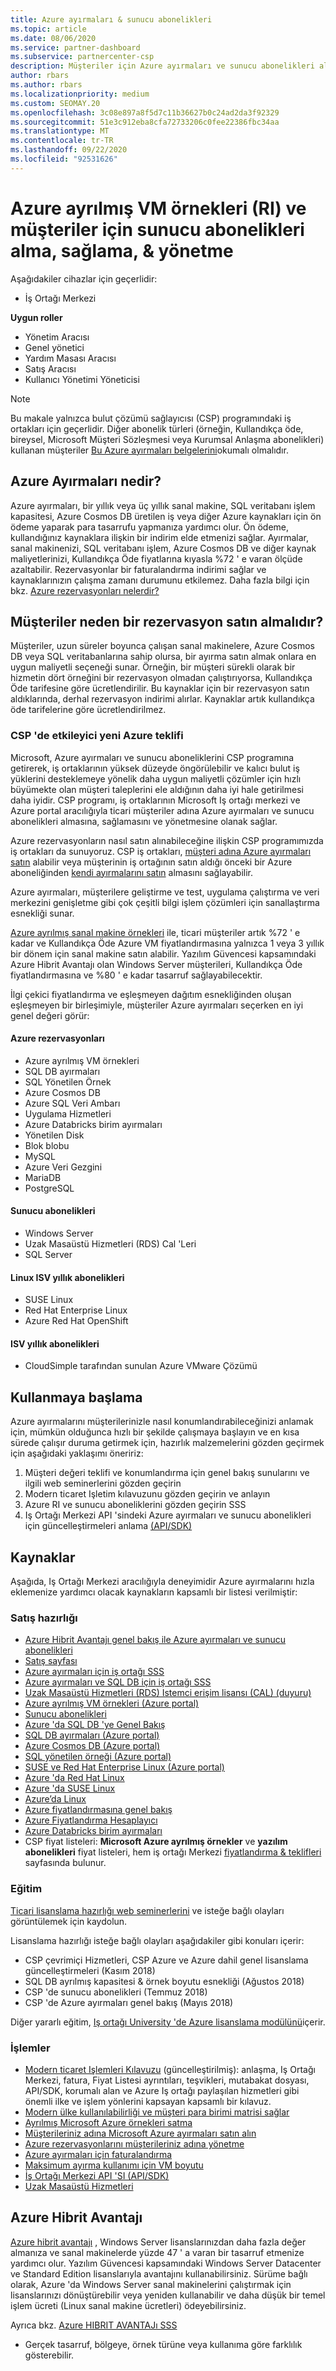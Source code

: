 ```yaml
---
title: Azure ayırmaları & sunucu abonelikleri
ms.topic: article
ms.date: 08/06/2020
ms.service: partner-dashboard
ms.subservice: partnercenter-csp
description: Müşteriler için Azure ayırmaları ve sunucu abonelikleri alma, sağlama ve yönetme ile ilgili bulut çözümü sağlayıcısı fırsatları hakkında bilgi edinin.
author: rbars
ms.author: rbars
ms.localizationpriority: medium
ms.custom: SEOMAY.20
ms.openlocfilehash: 3c08e897a8f5d7c11b36627b0c24ad2da3f92329
ms.sourcegitcommit: 51e3c912eba8cfa72733206c0fee22386fbc34aa
ms.translationtype: MT
ms.contentlocale: tr-TR
ms.lasthandoff: 09/22/2020
ms.locfileid: "92531626"
---
```

# <a name="acquire-provision--manage-azure-reserved-vm-instances-ri--server-subscriptions-for-customers"></a>Azure ayrılmış VM örnekleri (RI) ve müşteriler için sunucu abonelikleri alma, sağlama, & yönetme

Aşağıdakiler cihazlar için geçerlidir:

- İş Ortağı Merkezi

**Uygun roller**

- Yönetim Aracısı
- Genel yönetici
- Yardım Masası Aracısı
- Satış Aracısı
- Kullanıcı Yönetimi Yöneticisi

> [!NOTE]
> Bu makale yalnızca bulut çözümü sağlayıcısı (CSP) programındaki iş ortakları için geçerlidir. Diğer abonelik türleri (örneğin, Kullandıkça öde, bireysel, Microsoft Müşteri Sözleşmesi veya Kurumsal Anlaşma abonelikleri) kullanan müşteriler [Bu Azure ayırmaları belgelerini](/azure/cost-management-billing/reservations)okumalı olmalıdır.


## <a name="what-are-azure-reservations"></a>Azure Ayırmaları nedir?

Azure ayırmaları, bir yıllık veya üç yıllık sanal makine, SQL veritabanı işlem kapasitesi, Azure Cosmos DB üretilen iş veya diğer Azure kaynakları için ön ödeme yaparak para tasarrufu yapmanıza yardımcı olur. Ön ödeme, kullandığınız kaynaklara ilişkin bir indirim elde etmenizi sağlar. Ayırmalar, sanal makinenizi, SQL veritabanı işlem, Azure Cosmos DB ve diğer kaynak maliyetlerinizi, Kullandıkça Öde fiyatlarına kıyasla %72 ' e varan ölçüde azaltabilir. Rezervasyonlar bir faturalandırma indirimi sağlar ve kaynaklarınızın çalışma zamanı durumunu etkilemez. Daha fazla bilgi için bkz. [Azure rezervasyonları nelerdir?](/azure/billing/billing-save-compute-costs-reservations)

## <a name="why-should-customers-buy-a-reservation"></a>Müşteriler neden bir rezervasyon satın almalıdır?

Müşteriler, uzun süreler boyunca çalışan sanal makinelere, Azure Cosmos DB veya SQL veritabanlarına sahip olursa, bir ayırma satın almak onlara en uygun maliyetli seçeneği sunar. Örneğin, bir müşteri sürekli olarak bir hizmetin dört örneğini bir rezervasyon olmadan çalıştırıyorsa, Kullandıkça Öde tarifesine göre ücretlendirilir. Bu kaynaklar için bir rezervasyon satın aldıklarında, derhal rezervasyon indirimi alırlar. Kaynaklar artık kullandıkça öde tarifelerine göre ücretlendirilmez.

### <a name="compelling-new-azure-offer-in-csp"></a>CSP 'de etkileyici yeni Azure teklifi

Microsoft, Azure ayırmaları ve sunucu aboneliklerini CSP programına getirerek, iş ortaklarının yüksek düzeyde öngörülebilir ve kalıcı bulut iş yüklerini desteklemeye yönelik daha uygun maliyetli çözümler için hızlı büyümekte olan müşteri taleplerini ele aldığının daha iyi hale getirilmesi daha iyidir. CSP programı, iş ortaklarının Microsoft Iş ortağı merkezi ve Azure portal aracılığıyla ticari müşteriler adına Azure ayırmaları ve sunucu abonelikleri almasına, sağlamasını ve yönetmesine olanak sağlar.

Azure rezervasyonların nasıl satın alınabileceğine ilişkin CSP programımızda iş ortakları da sunuyoruz. CSP iş ortakları, [müşteri adına Azure ayırmaları satın](azure-reservations-buying.md) alabilir veya müşterinin iş ortağının satın aldığı önceki bir Azure aboneliğinden [kendi ayırmalarını satın](give-customers-permission.md) almasını sağlayabilir.

Azure ayırmaları, müşterilere geliştirme ve test, uygulama çalıştırma ve veri merkezini genişletme gibi çok çeşitli bilgi işlem çözümleri için sanallaştırma esnekliği sunar.

[Azure ayrılmış sanal makine örnekleri](https://azure.microsoft.com/pricing/reserved-vm-instances/) ile, ticari müşteriler artık %72 ' e kadar ve Kullandıkça Öde Azure VM fiyatlandırmasına yalnızca 1 veya 3 yıllık bir dönem için sanal makine satın alabilir. Yazılım Güvencesi kapsamındaki Azure Hibrit Avantajı olan Windows Server müşterileri, Kullandıkça Öde fiyatlandırmasına ve %80 ' e kadar tasarruf sağlayabilecektir.

İlgi çekici fiyatlandırma ve eşleşmeyen dağıtım esnekliğinden oluşan eşleşmeyen bir birleşimiyle, müşteriler Azure ayırmaları seçerken en iyi genel değeri görür:

#### <a name="azure-reservations"></a>Azure rezervasyonları

- Azure ayrılmış VM örnekleri
- SQL DB ayırmaları
- SQL Yönetilen Örnek
- Azure Cosmos DB
- Azure SQL Veri Ambarı
- Uygulama Hizmetleri
- Azure Databricks birim ayırmaları
- Yönetilen Disk
- Blok blobu
- MySQL
- Azure Veri Gezgini
- MariaDB
- PostgreSQL

#### <a name="server-subscriptions"></a>Sunucu abonelikleri

- Windows Server
- Uzak Masaüstü Hizmetleri (RDS) Cal 'Leri
- SQL Server

#### <a name="linux-isv-annual-subscriptions"></a>Linux ISV yıllık abonelikleri

- SUSE Linux
- Red Hat Enterprise Linux
- Azure Red Hat OpenShift

#### <a name="isv-annual-subscriptions"></a>ISV yıllık abonelikleri

- CloudSimple tarafından sunulan Azure VMware Çözümü

## <a name="getting-started"></a>Kullanmaya başlama

Azure ayırmalarını müşterilerinizle nasıl konumlandırabileceğinizi anlamak için, mümkün olduğunca hızlı bir şekilde çalışmaya başlayın ve en kısa sürede çalışır duruma getirmek için, hazırlık malzemelerini gözden geçirmek için aşağıdaki yaklaşımı öneririz:

1. Müşteri değeri teklifi ve konumlandırma için genel bakış sunularını ve ilgili web seminerlerini gözden geçirin
2. Modern ticaret Işletim kılavuzunu gözden geçirin ve anlayın
3. Azure RI ve sunucu aboneliklerini gözden geçirin SSS
4. Iş Ortağı Merkezi API 'sindeki Azure ayırmaları ve sunucu abonelikleri için güncelleştirmeleri anlama [(API/SDK)](/partner-center/develop/purchase-azure-reserved-vm-instances)

## <a name="resources"></a>Kaynaklar

Aşağıda, Iş Ortağı Merkezi aracılığıyla deneyimidir Azure ayırmalarını hızla eklemenize yardımcı olacak kaynakların kapsamlı bir listesi verilmiştir:

### <a name="sales-readiness"></a>Satış hazırlığı

- [Azure Hibrit Avantajı genel bakış ile Azure ayırmaları ve sunucu abonelikleri](https://assetsprod.microsoft.com/Azure-reservations-and-server-subscriptions-with-azure-hybrid-benefit.pptx)
- [Satış sayfası](https://assetsprod.microsoft.com/mpn/Azure-RI-Sales-Sheet-CSP.pdf)
- [Azure ayırmaları için iş ortağı SSS](https://assetsprod.microsoft.com/Partner-faq-for-azure-reservations.docx)
- [Azure ayırmaları ve SQL DB için iş ortağı SSS](https://assetsprod.microsoft.com/Partner-faq-for-azure-reservations-sql-db.docx)
- [Uzak Masaüstü Hizmetleri (RDS) Istemci erişim lisansı (CAL) (duyuru)](https://cloudblogs.microsoft.com/windowsserver/2018/10/03/remote-desktop-services-2019-generally-available-with-windows-server-2019/)
- [Azure ayrılmış VM örnekleri (Azure portal)](/azure/virtual-machines/windows/prepay-reserved-vm-instances)
- [Sunucu abonelikleri](csp-software-subscriptions.md)
- [Azure 'da SQL DB 'ye Genel Bakış](https://assetsprod.microsoft.com/Sql-db-in-azure-overview.pptx)
- [SQL DB ayırmaları (Azure portal)](/azure/sql-database/sql-database-reserved-capacity)
- [Azure Cosmos DB (Azure portal)](/azure/cosmos-db/cosmos-db-reserved-capacity)
- [SQL yönetilen örneği (Azure portal)](/azure/sql-database/sql-database-managed-instance)
- [SUSE ve Red Hat Enterprise Linux (Azure portal)](/azure/virtual-machines/linux/prepay-suse-software-charges)
- [Azure 'da Red Hat Linux](https://azure.com/redhat)
- [Azure 'da SUSE Linux](https://azure.microsoft.com/overview/linux-on-azure/suse/)
- [Azure’da Linux](https://azure.microsoft.com/overview/linux-on-azure/)
- [Azure fiyatlandırmasına genel bakış](https://azure.microsoft.com/pricing/)
- [Azure Fiyatlandırma Hesaplayıcı](https://azure.microsoft.com/pricing/calculator)
- [Azure Databricks birim ayırmaları](/azure/billing/billing-prepay-databricks-reserved-capacity)
- CSP fiyat listeleri: **Microsoft Azure ayrılmış örnekler** ve **yazılım abonelikleri** fiyat listeleri, hem iş ortağı Merkezi [fiyatlandırma & teklifleri](https://partner.microsoft.com/pcv/sales) sayfasında bulunur.

### <a name="training"></a>Eğitim

[Ticari lisanslama hazırlığı web seminerlerini](https://commercial-licensing.eventbuilder.com/FY2019_ALL) ve isteğe bağlı olayları görüntülemek için kaydolun.

Lisanslama hazırlığı isteğe bağlı olayları aşağıdakiler gibi konuları içerir:

- CSP çevrimiçi Hizmetleri, CSP Azure ve Azure dahil genel lisanslama güncelleştirmeleri (Kasım 2018)
- SQL DB ayrılmış kapasitesi & örnek boyutu esnekliği (Ağustos 2018)
- CSP 'de sunucu abonelikleri (Temmuz 2018)
- CSP 'de Azure ayırmaları genel bakış (Mayıs 2018)

Diğer yararlı eğitim, [Iş ortağı University 'de Azure lisanslama modülünü](https://aka.ms/azure_partner_licensing)içerir.

### <a name="operations"></a>İşlemler

- [Modern ticaret Işlemleri Kılavuzu](https://assetsprod.microsoft.com/mpn/Partner-Center-Modern-Commerce-Operating-Guide.docx) (güncelleştirilmiş): anlaşma, Iş Ortağı Merkezi, fatura, Fiyat Listesi ayrıntıları, teşvikleri, mutabakat dosyası, API/SDK, korumalı alan ve Azure Iş ortağı paylaşılan hizmetleri gibi önemli ilke ve işlem yönlerini kapsayan kapsamlı bir kılavuz.
- [Modern ülke kullanılabilirliği ve müşteri para birimi matrisi sağlar](https://assetsprod.microsoft.com/modern-offers-country-currency-availability.xlsx)
- [Ayrılmış Microsoft Azure örnekleri satma](azure-reservations.md)
- [Müşterileriniz adına Microsoft Azure ayırmaları satın alın](azure-reservations-buying.md)
- [Azure rezervasyonlarını müşterileriniz adına yönetme](azure-reservations-manage.md)
- [Azure ayırmaları için faturalandırma](azure-plan-billing.md)
- [Maksimum ayırma kullanımı için VM boyutu](azure-usage.md)
- [İş Ortağı Merkezi API 'SI (API/SDK)](/partner-center/develop/purchase-azure-reserved-vm-instances)
- [Uzak Masaüstü Hizmetleri](/windows-server/remote/remote-desktop-services/welcome-to-rds)

## <a name="azure-hybrid-benefit"></a>Azure Hibrit Avantajı

[Azure hibrit avantajı](https://azure.microsoft.com/pricing/hybrid-benefit) , Windows Server lisanslarınızdan daha fazla değer almanıza ve sanal makinelerde yüzde 47 ' a varan bir tasarruf etmenize yardımcı olur. Yazılım Güvencesi kapsamındaki Windows Server Datacenter ve Standard Edition lisanslarıyla avantajını kullanabilirsiniz. Sürüme bağlı olarak, Azure 'da Windows Server sanal makinelerini çalıştırmak için lisanslarınızı dönüştürebilir veya yeniden kullanabilir ve daha düşük bir temel işlem ücreti (Linux sanal makine ücretleri) ödeyebilirsiniz.

Ayrıca bkz. [Azure HIBRIT AVANTAJı SSS](https://azure.microsoft.com/pricing/hybrid-benefit/faq/)

* Gerçek tasarruf, bölgeye, örnek türüne veya kullanıma göre farklılık gösterebilir.
